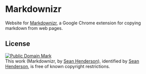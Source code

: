 # Markdownizr

Website for [Markdownizr](https://github.com/sh78/markdownizr-chrome), a Google Chrome extension for copying markdown from web
pages.

## License

<p xmlns:dct="http://purl.org/dc/terms/">
<a rel="license" href="http://creativecommons.org/publicdomain/mark/1.0/">
<img src="http://i.creativecommons.org/p/mark/1.0/88x31.png"
     style="border-style: none;" alt="Public Domain Mark" />
</a>
<br />
This work (<span property="dct:title">Markdownizr</span>, by <a href="https://markdownizr.com/" rel="dct:creator"><span property="dct:title">Sean Henderson</span></a>), identified by <a href="https://www.sean.sh/" rel="dct:publisher"><span property="dct:title">Sean Henderson</span></a>, is free of known copyright restrictions.
</p>
